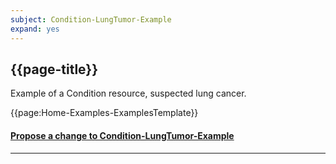 ```yaml
---
subject: Condition-LungTumor-Example
expand: yes
---
```



## {{page-title}}

Example of a Condition resource, suspected lung cancer.

{{page:Home-Examples-ExamplesTemplate}}



<div id="Feedback" class="tabcontent">
<h4><a href='https://simplifier.net/NHS-Digital-FHIR-Genomics-Implementation-Guide/Condition-LungTumor-Example/~issues?level=File' target="_blank">Propose a change to Condition-LungTumor-Example</a></h4>
</div>

---